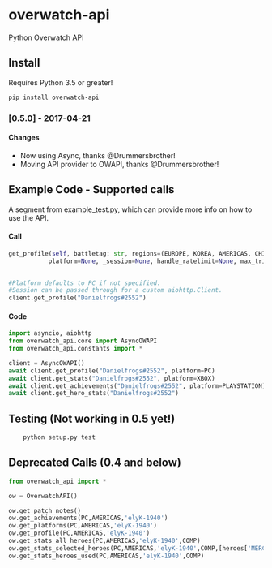 # overwatch-api
Python Overwatch API

## Install
Requires Python 3.5 or greater!

``` bash
pip install overwatch-api
```

### [0.5.0] - 2017-04-21
#### Changes
- Now using Async, thanks @Drummersbrother!
- Moving API provider to OWAPI, thanks @Drummersbrother!


## Example Code - Supported calls
A segment from example_test.py, which can provide more info on how to use the API.

#### Call
``` python
get_profile(self, battletag: str, regions=(EUROPE, KOREA, AMERICAS, CHINA, JAPAN, ANY),
           platform=None, _session=None, handle_ratelimit=None, max_tries=None, request_timeout=None)


#Platform defaults to PC if not specified.  
#Session can be passed through for a custom aiohttp.Client.
client.get_profile("Danielfrogs#2552")
```



#### Code
``` python
import asyncio, aiohttp
from overwatch_api.core import AsyncOWAPI
from overwatch_api.constants import *

client = AsyncOWAPI()
await client.get_profile("Danielfrogs#2552", platform=PC)
await client.get_stats("Danielfrogs#2552", platform=XBOX)
await client.get_achievements("Danielfrogs#2552", platform=PLAYSTATION)
await client.get_hero_stats("Danielfrogs#2552")
```


## Testing (Not working in 0.5 yet!)

``` bash
    python setup.py test
```

## Deprecated Calls (0.4 and below)
``` python
from overwatch_api import *

ow = OverwatchAPI()

ow.get_patch_notes()
ow.get_achievements(PC,AMERICAS,'elyK-1940')
ow.get_platforms(PC,AMERICAS,'elyK-1940')
ow.get_profile(PC,AMERICAS,'elyK-1940')
ow.get_stats_all_heroes(PC,AMERICAS,'elyK-1940',COMP)
ow.get_stats_selected_heroes(PC,AMERICAS,'elyK-1940',COMP,[heroes['MERCY'],heroes['LUCIO']])
ow.get_stats_heroes_used(PC,AMERICAS,'elyK-1940',COMP)
```



